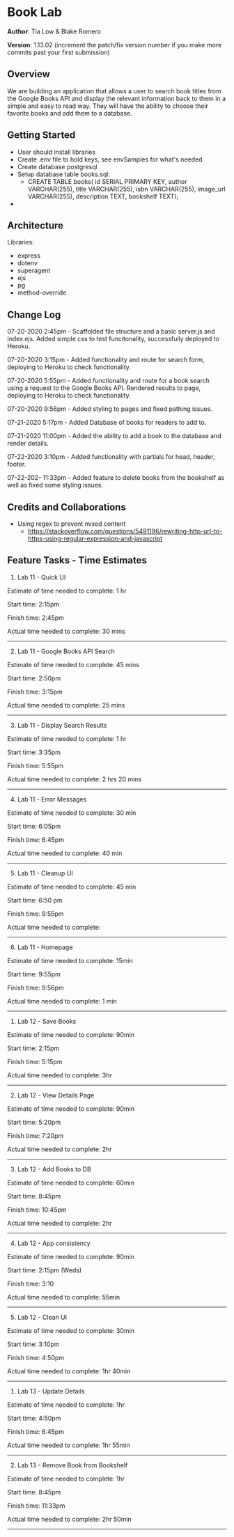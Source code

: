 # Book Lab

**Author**: Tia Low & Blake Romero

**Version**: 1.13.02 (increment the patch/fix version number if you make more commits past your first submission)

## Overview
We are building an application that allows a user to search book titles from the Google Books API and display the relevant information back to them in a simple and easy to read way. They will have the ability to choose their favorite books and add them to a database. 

## Getting Started
- User should install libraries
- Create .env file to hold keys, see envSamples for what's needed
- Create database postgresql
- Setup database table books.sql:
  - CREATE TABLE books(
      id SERIAL PRIMARY KEY,
      author VARCHAR(255),
      title VARCHAR(255),
      isbn VARCHAR(255),
      image_url VARCHAR(255),
      description TEXT,
      bookshelf TEXT);
- 


## Architecture
Libraries:
  - express
  - dotenv
  - superagent
  - ejs
  - pg
  - method-override

## Change Log
07-20-2020 2:45pm - Scaffolded file structure and a basic server.js and index.ejs. Added simple css to test funcitonality, successfully deployed to Heroku. 

07-20-2020 3:15pm - Added functionality and route for search form, deploying to Heroku to check functionality.  

07-20-2020 5:55pm - Added functionality and route for a book search using a request to the Google Books API. Rendered results to page, deploying to Heroku to check functionality. 

07-20-2020 9:56pm - Added styling to pages and fixed pathing issues.

07-21-2020 5:17pm - Added Database of books for readers to add to.

07-21-2020 11:00pm - Added the ability to add a book to the database and render details. 

07-22-2020 3:10pm - Added functionality with partials for head, header, footer. 

07-22-202- 11:33pm - Added feature to delete books from the bookshelf as well as fixed some styling issues.

## Credits and Collaborations
- Using regex to prevent mixed content
  - https://stackoverflow.com/questions/5491196/rewriting-http-url-to-https-using-regular-expression-and-javascript



## Feature Tasks - Time Estimates

1. Lab 11 - Quick UI

Estimate of time needed to complete: 1 hr

Start time: 2:15pm

Finish time: 2:45pm

Actual time needed to complete: 30 mins
<hr>


2. Lab 11 - Google Books API Search

Estimate of time needed to complete: 45 mins

Start time: 2:50pm

Finish time: 3:15pm

Actual time needed to complete: 25 mins
<hr>


3. Lab 11 - Display Search Results

Estimate of time needed to complete: 1 hr

Start time: 3:35pm

Finish time: 5:55pm

Actual time needed to complete: 2 hrs 20 mins
<hr>


4. Lab 11 - Error Messages

Estimate of time needed to complete: 30 min

Start time: 6:05pm

Finish time: 6:45pm

Actual time needed to complete: 40 min
<hr>


5. Lab 11 - Cleanup UI

Estimate of time needed to complete: 45 min

Start time: 6:50 pm

Finish time: 9:55pm

Actual time needed to complete: 
<hr>


6. Lab 11 - Homepage

Estimate of time needed to complete: 15min

Start time: 9:55pm

Finish time: 9:56pm

Actual time needed to complete: 1 min
<hr>


1. Lab 12 - Save Books

Estimate of time needed to complete: 90min

Start time: 2:15pm

Finish time: 5:15pm

Actual time needed to complete: 3hr
<hr>


2. Lab 12 - View Details Page

Estimate of time needed to complete: 90min

Start time: 5:20pm

Finish time: 7:20pm

Actual time needed to complete: 2hr
<hr>


3. Lab 12 - Add Books to DB

Estimate of time needed to complete: 60min

Start time: 8:45pm

Finish time: 10:45pm

Actual time needed to complete: 2hr 
<hr>


4. Lab 12 - App consistency

Estimate of time needed to complete: 90min

Start time: 2:15pm (Weds)

Finish time: 3:10

Actual time needed to complete:  55min
<hr>


5. Lab 12 - Clean UI

Estimate of time needed to complete: 30min

Start time: 3:10pm

Finish time: 4:50pm

Actual time needed to complete: 1hr 40min
<hr>



1. Lab 13 - Update Details

Estimate of time needed to complete: 1hr

Start time: 4:50pm

Finish time: 6:45pm

Actual time needed to complete: 1hr 55min
<hr>


2. Lab 13 - Remove Book from Bookshelf

Estimate of time needed to complete: 1hr

Start time: 8:45pm

Finish time: 11:33pm

Actual time needed to complete: 2hr 50min
<hr>


